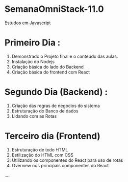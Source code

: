 # SemanaOmniStack-11.0
 Estudos em Javascript

 # Primeiro Dia :

 1. Demonstrado o Projeto final e o conteúdo das aulas.
 2. Instalação do Nodejs
 3. Criação básica do lado do Backend
 4. Criação básica do frontend com React

# Segundo Dia (Backend) :

1. Criação das regras de negócios do sistema
2. Estruturação do Banco de dados
3. Lidando com as Rotas

# Terceiro dia (Frontend)

1. Estruturação de todo HTML
2. Estilização do HTML com CSS
3. Utilizando os componentes do React para uso de rotas
4. Overview nos principais componentes do React

....
